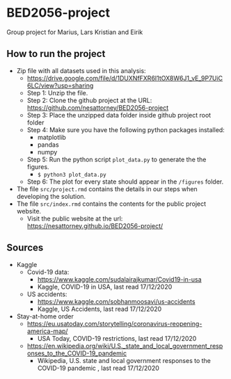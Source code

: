 # BED2056-project
Group project for Marius, Lars Kristian and Eirik

## How to run the project

* Zip file with all datasets used in this analysis:
    * https://drive.google.com/file/d/1DUXNfFXR6I1tOX8W6J1_vE_9P7UiC6LC/view?usp=sharing
    * Step 1: Unzip the file.
    * Step 2: Clone the github project at the URL: https://github.com/nesattorney/BED2056-project
    * Step 3: Place the unzipped data folder inside github project root folder
    * Step 4: Make sure you have the following python packages installed:
        * matplotlib
        * pandas
        * numpy
    * Step 5: Run the python script <code>plot_data.py</code> to generate the the figures.
        * <code>$ python3 plot_data.py</code>
    * Step 6: The plot for every state should appear in the <code>/figures</code> folder.
* The file <code>src/project.rmd</code> contains the details in our steps when developing the solution.
* The file <code>src/index.rmd</code> contains the contents for the public project website.
    * Visit the public website at the url: https://nesattorney.github.io/BED2056-project/ 

## Sources

* Kaggle
    * Covid-19 data:
        * https://www.kaggle.com/sudalairajkumar/Covid19-in-usa
        * Kaggle, COVID-19 in USA, last read 17/12/2020
    * US accidents:
        * https://www.kaggle.com/sobhanmoosavi/us-accidents
        * Kaggle, US Accidents, last read 17/12/2020
* Stay-at-home order
    * https://eu.usatoday.com/storytelling/coronavirus-reopening-america-map/
        * USA Today, COVID-19 restrictions, last read 17/12/2020
    * https://en.wikipedia.org/wiki/U.S._state_and_local_government_responses_to_the_COVID-19_pandemic
        * Wikipedia, U.S. state and local government responses to the COVID-19 pandemic , last read 17/12/2020